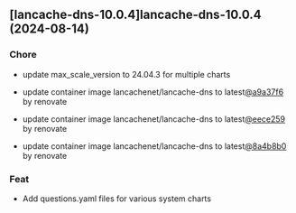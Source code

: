 

## [lancache-dns-10.0.4]lancache-dns-10.0.4 (2024-08-14)

### Chore



- update max_scale_version to 24.04.3 for multiple charts

- update container image lancachenet/lancache-dns to latest[@a9a37f6](https://github.com/a9a37f6) by renovate

- update container image lancachenet/lancache-dns to latest[@eece259](https://github.com/eece259) by renovate

- update container image lancachenet/lancache-dns to latest[@8a4b8b0](https://github.com/8a4b8b0) by renovate

### Feat



- Add questions.yaml files for various system charts